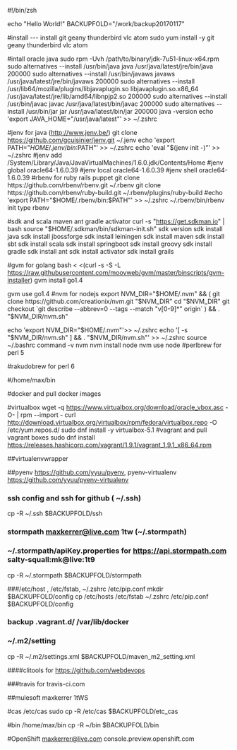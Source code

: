 #!/bin/zsh

echo "Hello World!"
BACKUPFOLD="/work/backup20170117"

#install --- install git geany thunderbird vlc atom
sudo yum install -y git geany thunderbird vlc atom

#intall oracle java 
sudo rpm -Uvh /path/to/binary/jdk-7u51-linux-x64.rpm 
sudo alternatives --install /usr/bin/java java /usr/java/latest/jre/bin/java 200000
sudo alternatives --install /usr/bin/javaws javaws /usr/java/latest/jre/bin/javaws 200000
sudo alternatives --install /usr/lib64/mozilla/plugins/libjavaplugin.so libjavaplugin.so.x86_64 /usr/java/latest/jre/lib/amd64/libnpjp2.so 200000
sudo alternatives --install /usr/bin/javac javac /usr/java/latest/bin/javac 200000
sudo alternatives --install /usr/bin/jar jar /usr/java/latest/bin/jar 200000
java -version
echo 'export JAVA_HOME="/usr/java/latest"' >> ~/.zshrc

     
#jenv for java (http://www.jenv.be/)
 git clone https://github.com/gcuisinier/jenv.git ~/.jenv
 echo 'export PATH="$HOME/.jenv/bin:$PATH"' >> ~/.zshrc
 echo 'eval "$(jenv init -)"' >> ~/.zshrc
 #jenv add /System/Library/Java/JavaVirtualMachines/1.6.0.jdk/Contents/Home
 #jenv global oracle64-1.6.0.39
 #jenv local oracle64-1.6.0.39
 #jenv shell oracle64-1.6.0.39
#rbenv for ruby rails puppet
 git clone https://github.com/rbenv/rbenv.git ~/.rbenv
 git clone https://github.com/rbenv/ruby-build.git ~/.rbenv/plugins/ruby-build
 #echo 'export PATH="$HOME/.rbenv/bin:$PATH"' >> ~/.zshrc
 ~/.rbenv/bin/rbenv init
 type rbenv

#sdk and scala maven ant gradle activator
 curl -s "https://get.sdkman.io" | bash
 source "$HOME/.sdkman/bin/sdkman-init.sh"
 sdk version
 sdk install java
 sdk install jbossforge
 sdk install leiningen
 sdk install maven
 sdk install sbt
 sdk install scala
 sdk install springboot
 sdk install groovy
 sdk install gradle
 sdk install ant
 sdk install activator
 sdk install grails
 
#gvm for golang
 bash < <(curl -s -S -L https://raw.githubusercontent.com/moovweb/gvm/master/binscripts/gvm-installer)
 gvm install go1.4
 
 gvm use go1.4 
#nvm for nodejs
  export NVM_DIR="$HOME/.nvm" && (
    git clone https://github.com/creationix/nvm.git "$NVM_DIR"
    cd "$NVM_DIR"
    git checkout `git describe --abbrev=0 --tags --match "v[0-9]*" origin`
  ) && . "$NVM_DIR/nvm.sh"
  
  echo 'export NVM_DIR="$HOME/.nvm"'>> ~/.zshrc
  echo '[ -s "$NVM_DIR/nvm.sh" ] && . "$NVM_DIR/nvm.sh"' >> ~/.zshrc
  source ~/.bashrc
  command -v nvm
  nvm install node
  nvm use node
#perlbrew for perl 5

#rakudobrew for perl 6

#/home/max/bin

#docker and pull docker images

#virtualbox 
  wget -q https://www.virtualbox.org/download/oracle_vbox.asc -O- | rpm --import -
  curl http://download.virtualbox.org/virtualbox/rpm/fedora/virtualbox.repo -O /etc/yum.repos.d/
  sudo dnf install -y virtualbox-5.1
#vagrant and pull vagrant boxes
  sudo dnf install https://releases.hashicorp.com/vagrant/1.9.1/vagrant_1.9.1_x86_64.rpm
 

##virtualenvwrapper

##pyenv https://github.com/yyuu/pyenv, pyenv-virtualenv https://github.com/yyuu/pyenv-virtualenv

### ssh config and ssh for github ( ~/.ssh)
cp -R  ~/.ssh  $BACKUPFOLD/ssh

### stormpath maxkerrer@live.com 1tw (~/.stormpath)
### ~/.stormpath/apiKey.properties for https://api.stormpath.com  salty-squall:mk@live:1t9
cp -R  ~/.stormpath  $BACKUPFOLD/stormpath

###/etc/host , /etc/fstab, ~/.zshrc  /etc/pip.conf 
mkdir  $BACKUPFOLD/config 
cp /etc/hosts /etc/fstab ~/.zshrc /etc/pip.conf $BACKUPFOLD/config

### backup .vagrant.d/   /var/lib/docker

### ~/.m2/setting 
cp -R ~/.m2/settings.xml $BACKUPFOLD/maven_m2_setting.xml

####clitools for https://github.com/webdevops


###travis for travis-ci.com


##mulesoft maxkerrer 1tWS


#cas /etc/cas
sudo cp -R /etc/cas $BACKUPFOLD/etc_cas

#bin /home/max/bin
 cp -R ~/bin $BACKUPFOLD/bin


#OpenShift  maxkerrer@live.com  console.preview.openshift.com
